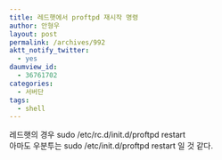 ```yaml
---
title: 레드햇에서 proftpd 재시작 명령
author: 안형우
layout: post
permalink: /archives/992
aktt_notify_twitter:
  - yes
daumview_id:
  - 36761702
categories:
  - 서버단
tags:
  - shell
---
```

레드햇의 경우 sudo /etc/rc.d/init.d/proftpd restart  
아마도 우분투는 sudo /etc/init.d/proftpd restart 일 것 같다.